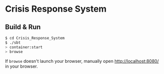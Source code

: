 # Crisis Response System #

## Build & Run ##

```sh
$ cd Crisis_Response_System
$ ./sbt
> container:start
> browse
```

If `browse` doesn't launch your browser, manually open [http://localhost:8080/](http://localhost:8080/) in your browser.
